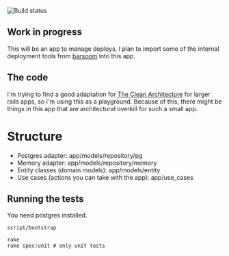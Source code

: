 ![Build status](https://secure.travis-ci.org/joakimk/deployer.png)

## Work in progress

This will be an app to manage deploys. I plan to import some of the internal deployment tools from [barsoom](http://barsoom.se) into this app.

## The code

I'm trying to find a good adaptation for [The Clean Architecture](http://blog.8thlight.com/uncle-bob/2012/08/13/the-clean-architecture.html) for larger rails apps, so I'm using this as a playground. Because of this, there might be things in this app that are architectural overkill for such a small app.

# Structure

* Postgres adapter: app/models/repository/pg
* Memory adapter: app/models/repository/memory
* Entity classes (domain models): app/models/entity
* Use cases (actions you can take with the app): app/use_cases

## Running the tests

You need postgres installed.

    script/bootstrap

    rake
    rake spec:unit # only unit tests
